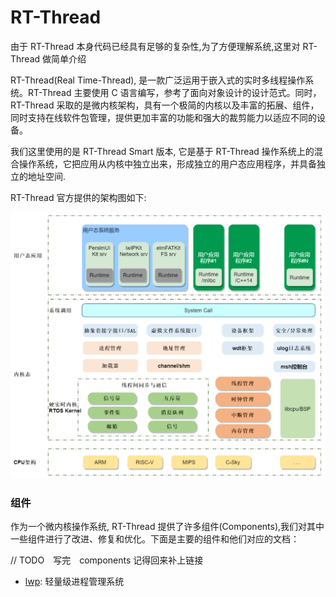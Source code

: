 # RT-Thread

由于 RT-Thread 本身代码已经具有足够的复杂性,为了方便理解系统,这里对 RT-Thread 做简单介绍

RT-Thread(Real Time-Thread), 是一款广泛运用于嵌入式的实时多线程操作系统。RT-Thread 主要使用 C 语言编写，参考了面向对象设计的设计范式。同时，RT-Thread 采取的是微内核架构，具有一个极简的内核以及丰富的拓展、组件，同时支持在线软件包管理，提供更加丰富的功能和强大的裁剪能力以适应不同的设备。

我们这里使用的是 RT-Thread Smart 版本, 它是基于 RT-Thread 操作系统上的混合操作系统，它把应用从内核中独立出来，形成独立的用户态应用程序，并具备独立的地址空间.

RT-Thread 官方提供的架构图如下:

![RT-Thread 官方架构图](img/RT-Thread架构.png)

### 组件

作为一个微内核操作系统, RT-Thread 提供了许多组件(Components),我们对其中一些组件进行了改进、修复和优化。下面是主要的组件和他们对应的文档：

// TODO　写完　components 记得回来补上链接

- [lwp](./components/lwp.md): 轻量级进程管理系统



